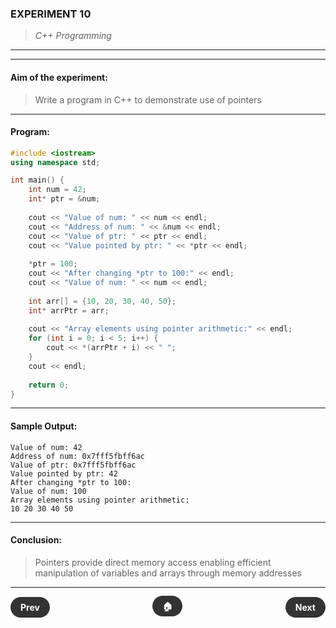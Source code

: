 ### **EXPERIMENT 10**
> *C++ Programming*

---
---

#### **Aim of the experiment:**
> Write a program in C++ to demonstrate use of pointers

---

#### **Program:**
```cpp
#include <iostream>
using namespace std;

int main() {
    int num = 42;
    int* ptr = &num;
    
    cout << "Value of num: " << num << endl;
    cout << "Address of num: " << &num << endl;
    cout << "Value of ptr: " << ptr << endl;
    cout << "Value pointed by ptr: " << *ptr << endl;
    
    *ptr = 100;
    cout << "After changing *ptr to 100:" << endl;
    cout << "Value of num: " << num << endl;
    
    int arr[] = {10, 20, 30, 40, 50};
    int* arrPtr = arr;
    
    cout << "Array elements using pointer arithmetic:" << endl;
    for (int i = 0; i < 5; i++) {
        cout << *(arrPtr + i) << " ";
    }
    cout << endl;
    
    return 0;
}
```

---

#### **Sample Output:**
```
Value of num: 42
Address of num: 0x7fff5fbff6ac
Value of ptr: 0x7fff5fbff6ac
Value pointed by ptr: 42
After changing *ptr to 100:
Value of num: 100
Array elements using pointer arithmetic:
10 20 30 40 50 
```

---

#### **Conclusion:**
> Pointers provide direct memory access enabling efficient manipulation of variables and arrays through memory addresses

---

<div style="display: flex; justify-content: space-between; align-items: center; margin: 20px 0;">
  <div style="text-align: left;">
    <a href="9.html" style="background: #333; color: white; padding: 8px 16px; border-radius: 20px; text-decoration: none; font-weight: bold;">Prev</a>
  </div>
  <div style="text-align: center;">
    <a href="../" style="background: #333; color: white; padding: 8px 16px; border-radius: 20px; text-decoration: none; font-weight: bold;">🏠</a>
  </div>
  <div style="text-align: right;">
    <a href="11.html" style="background: #333; color: white; padding: 8px 16px; border-radius: 20px; text-decoration: none; font-weight: bold;">Next</a>
  </div>
</div>